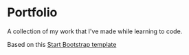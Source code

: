 # Portfolio
A collection of my work that I've made while learning to code.

Based on this [Start Bootstrap template](https://startbootstrap.com/template-overviews/freelancer/)
